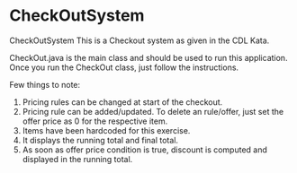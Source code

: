 # CheckOutSystem
CheckOutSystem
This is a Checkout system as given in the CDL Kata.

CheckOut.java is the main class and should be used to run this application.
Once you run the CheckOut class, just follow the instructions.

Few things to note:
1) Pricing rules can be changed at start of the checkout.
2) Pricing rule can be added/updated. To delete an rule/offer, just set the offer price as 0 for the respective item.
3) Items have been hardcoded for this exercise.
4) It displays the running total and final total.
5) As soon as offer price condition is true, discount is computed and displayed in the running total.
